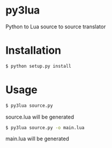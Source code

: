 # py3lua
Python to Lua source to source translator

# Installation

```bash
$ python setup.py install
```

# Usage

```bash
$ py3lua source.py
```
source.lua will be generated

```bash
$ py3lua source.py -o main.lua
```
main.lua will be generated
